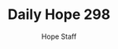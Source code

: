 ---
image: /assets/img/daily-hope-default-artwork.png
title: Daily Hope 298
number: 298
categories:
  - Daily Hope
author: Hope Staff
notes: Daily Hope 298
embed: >-
  <iframe style="border-radius:12px" src="https://open.spotify.com/embed/episode/0FPw3nMzKTPooPdLXm52sY?utm_source=generator" width="100%" height="352" frameBorder="0" allowfullscreen="" allow="autoplay; clipboard-write; encrypted-media; fullscreen; picture-in-picture" loading="lazy"></iframe>
---
